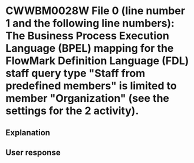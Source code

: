 # CWWBM0028W File 0 (line number 1 and the following line numbers): The Business Process Execution Language (BPEL) mapping for the FlowMark Definition Language (FDL) staff query type "Staff from predefined members" is limited to member "Organization" (see the settings for the 2 activity).

## Explanation

## User response